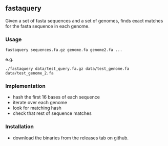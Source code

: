 
## fastaquery

Given a set of fasta sequences and a set of genomes, 
finds exact matches for the fasta sequence in each genome.

### Usage

```
fastaquery sequences.fa.gz genome.fa genome2.fa ...
```

e.g.
```
./fastaquery data/test_query.fa.gz data/test_genome.fa data/test_genome_2.fa
```


### Implementation

* hash the first 16 bases of each sequence
* iterate over each genome
* look for matching hash
* check that rest of sequence matches

### Installation

* download the binaries from the releases tab on github.
